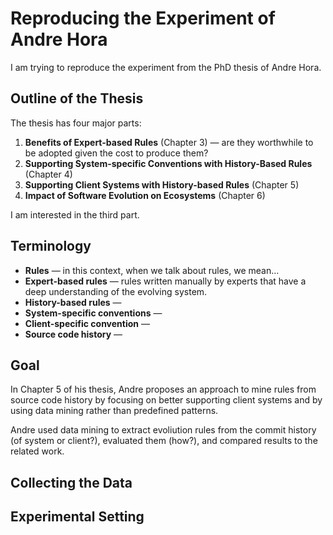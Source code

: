 # Reproducing the Experiment of Andre Hora

I am trying to reproduce the experiment from the PhD thesis of Andre Hora.

## Outline of the Thesis

The thesis has four major parts:

1. **Benefits of Expert-based Rules** (Chapter 3) &mdash; are they worthwhile to be adopted given the cost to produce them?
2. **Supporting System-specific Conventions with History-Based Rules** (Chapter 4)
3. **Supporting Client Systems with History-based Rules** (Chapter 5)
4. **Impact of Software Evolution on Ecosystems** (Chapter 6)

I am interested in the third part.

## Terminology

- **Rules** &mdash; in this context, when we talk about rules, we mean...
- **Expert-based rules** &mdash; rules written manually by experts that have a deep understanding of the evolving system.
- **History-based rules** &mdash;
- **System-specific conventions** &mdash;
- **Client-specific convention** &mdash; 
- **Source code history** &mdash;

## Goal

In Chapter 5 of his thesis, Andre proposes an approach  to mine rules from source code history by focusing on better supporting client systems and by using data mining rather than predefined patterns.

Andre used data mining to extract evoliution rules from the commit history (of system or client?), evaluated them (how?), and compared results to the related work.

## Collecting the Data

## Experimental Setting